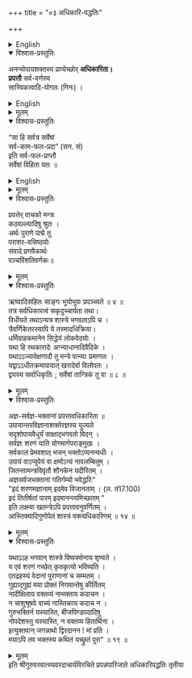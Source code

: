 +++
title = "०३ अधिकारि-पद्धतिः"

+++

<details><summary>English</summary>

CHAPTER III. 
ON THE RIGHT OF PRACTICE. 

</details>


<details open><summary>विश्वास-प्रस्तुतिः</summary>

अनन्योपायशक्तस्य 
प्राप्येच्छोर् **अधिकारिता।**  
**प्रपत्तौ** सर्व-वर्णस्य  
सात्त्विकत्वादि-योगतः (गिनः) ।  
</details>

<details><summary>English</summary>

The nature of one who is entitled to this Prapatti is stated:- 
1. To men of all castes who are unable to adopt any other means and have desires to fulfil there is a right to Prafatti by being united with the qualities of goodness 
and the like. 

</details>


<details><summary>मूलम्</summary>

अनन्योपायशक्तस्य प्राप्येच्छोरधिकारिता।  
प्रपत्तौ सर्ववर्णस्य सात्त्विकत्वादियोगतः (गिनः) ।  

</details>


<details open><summary>विश्वास-प्रस्तुतिः</summary>

“सा हि सर्वत्र सर्वेषां  
सर्व-काम-फल-प्रदा” (सन. सं)  
इति सर्व-फल-प्राप्तौ  
सर्वेषां विहिता यतः ॥
</details>

<details><summary>English</summary>

2. As prapatti yields the fruits of all desires to all persons in all places, it is prescribed to all persons for the fulfilment of their desires. 
</details>


<details><summary>मूलम्</summary>

“सा हि सर्वत्र सर्वेषां सर्वकामफलप्रदा” (सन. सं)  
इति सर्वफलप्राप्तौ सर्वेषां विहिता यतः ॥
</details>

<details open><summary>विश्वास-प्रस्तुतिः</summary>

प्रपत्तेर् वाचको मन्त्रः  
कठवल्ल्यादिषु श्रुतः ।  
अर्थः पुराणे पाद्मे तु  
पराशर-वसिष्ठयोः  
संवादे प्रणवैकार्थः  
पञ्चविंशतिवर्णकः॥
</details>



<details><summary>मूलम्</summary>

प्रपत्तेर्वाचको मन्त्रः कठवल्ल्यादिषु श्रुतः ।  
अर्थ पुराणे पाद्मे तु पराशरवसिष्ठयोः  
संवादे प्रणवैकार्थः पञ्चविंशतिवर्णकः॥
</details>

<details open><summary>विश्वास-प्रस्तुतिः</summary>

ऋष्यादिसहितः साङ्गः भूयोभूयः प्रपञ्च्यते ॥ ४ ॥  
तत्र सर्वधिकारत्वं सकृदुच्चार्यता तथा।  
विधीयते तथाऽन्यत्र शास्त्रे भगवताऽपि च ।  
त्रैवर्णिकेतरस्यापि ये तस्मादधिक्रिया।  
धर्मिग्राहकमानेन सिद्धेयं लोकवेदयोः ।  
यथा हि रथकारादेः अग्न्याधानादिवैदिके ।  
यथाऽऽज्यावेक्षणादौ तु मन्त्रे पत्न्याः प्रमाणतः ।  
यद्वाऽऽधीतक्रमापायात् खरादेर्वा विलोपतः ।  
द्वयस्य सर्वाधिकृतिः ; सर्वेषां तान्त्रिकं तु वा ॥ ८ ॥
</details>

<details><summary>मूलम्</summary>

ऋष्यादिसहितः साङ्गः भूयोभूयः प्रपञ्च्यते ॥ ४ ॥  
तत्र सर्वधिकारत्वं सकृदुच्चार्यता तथा।  
विधीयते तथाऽन्यत्र शास्त्रे भगवताऽपि च ।  
त्रैवर्णिकेतरस्यापि ये तस्मादधिक्रिया।  
धर्मिग्राहकमानेन सिद्धेयं लोकवेदयोः ।  
यथा हि रथकारादेः अग्न्याधानादिवैदिके ।  
यथाऽऽज्यावेक्षणादौ तु मन्त्रे पत्न्याः प्रमाणतः ।  
यद्वाऽऽधीतक्रमापायात् खरादेर्वा विलोपतः ।  
द्वयस्य सर्वाधिकृतिः ; सर्वेषां तान्त्रिकं तु वा ॥ ८ ॥
</details>

<details open><summary>विश्वास-प्रस्तुतिः</summary>

अज्ञ-सर्वज्ञ-भक्तानां प्रपत्तावधिकारिता ॥  
उपायान्तरविज्ञानाशक्तेरज्ञस्य युज्यते  
सदृशोपायवैधुर्यं साक्षाद्भगवतो विदन् ।  
सर्वज्ञः शरणं याति योगमार्गपराङ्मुखः ।  
सर्वकालं प्रेमवशात् भजन् भक्तोऽप्यनन्यधीः ।  
उपायं वाऽप्युपेयं वा क्षमोऽन्यं नावलम्बितुम् ।  
जितन्तामन्त्रविवृतौ शौनकेन यदीरितम् ।  
अज्ञसर्वजभक्तानां गतिर्गम्यो भवेद्धरिः"  
"इदं शरणमज्ञानाम् इदमेव विजानताम् । (ल. तं17.100)  
इदं तितीर्षतां पारम् इदमानन्त्यमिच्छताम् "  
इति लक्ष्म्या खतन्त्रेऽपि प्रपत्तावनुवर्णितम् ।  
आस्तिक्यादिगुणोपेतं शास्त्रं वक्त्यधिकारिणम् ॥ १४ ॥
</details>

<details><summary>मूलम्</summary>

अज्ञ-सर्वज्ञ-भक्तानां प्रपत्तावधिकारिता ॥  
उपायान्तरविज्ञानाशक्तेरज्ञस्य युज्यते  
सदृशोपायवैधुर्यं साक्षाद्भगवतो विदन् ।  
सर्वज्ञः शरणं याति योगमार्गपराङ्मुखः ।  
सर्वकालं प्रेमवशात् भजन् भक्तोऽप्यनन्यधीः ।  
उपायं वाऽप्युपेयं वा क्षमोऽन्यं नावलम्बितुम् ।  
जितन्तामन्त्रविवृतौ शौनकेन यदीरितम् ।  
अज्ञसर्वजभक्तानां गतिर्गम्यो भवेद्धरिः"  
"इदं शरणमज्ञानाम् इदमेव विजानताम् । (ल. तं17.100)  
इदं तितीर्षतां पारम् इदमानन्त्यमिच्छताम् "  
इति लक्ष्म्या खतन्त्रेऽपि प्रपत्तावनुवर्णितम् ।  
आस्तिक्यादिगुणोपेतं शास्त्रं वक्त्यधिकारिणम् ॥ १४ ॥
</details>

<details open><summary>विश्वास-प्रस्तुतिः</summary>

यथाऽऽह भगवान् शास्त्रे विष्वक्सेनाय शृण्वते ।  
य एवं शरणं गच्छेत् कृतकृत्यो भविष्यति ।  
एतद्रहस्यं वेदानां पुराणानां च सम्मतम् ।  
गुह्याद्गुह्यं मया प्रोक्तं निगमान्तेषु कीर्तितम्  
नादीक्षिताय वक्तव्यं नाभक्ताय कदाचन ।  
न चाशुश्रूषवे वाच्यं नास्तिकाय कदाच न ।  
गुरुभक्तिर्न यस्यास्ति, बीजपिण्डपदादिषु  
नोपदेशस्तु यस्यास्ति, न वक्तव्य हितार्थिना ।  
इत्युक्तवान् जगन्नाथो द्विरदानन ! मां प्रति ।  
मयाऽपि तव भक्तस्य कथितं यच्छ्रुतं पुरा" ॥ १९ ॥
</details>

<details><summary>मूलम्</summary>

यथाऽऽह भगवान् शास्त्रे विष्वक्सेनाय शृण्वते ।  
य एवं शरणं गच्छेत् कृतकृत्यो भविष्यति ।  
एतद्रहस्यं वेदानां पुराणानां च सम्मतम् ।  
गुह्याद्गुह्यं मया प्रोक्तं निगमान्तेषु कीर्तितम्  
नादीक्षिताय वक्तव्यं नाभक्ताय कदाचन ।  
न चाशुश्रूषवे वाच्यं नास्तिकाय कदाच न ।  
गुरुभक्तिर्न यस्यास्ति, बीजपिण्डपदादिषु  
नोपदेशस्तु यस्यास्ति, न वक्तव्य हितार्थिना ।  
इत्युक्तवान् जगन्नाथो द्विरदानन ! मां प्रति ।  
मयाऽपि तव भक्तस्य कथितं यच्छ्रुतं पुरा" ॥ १९ ॥
</details>
इति श्रीगुरुवरवात्स्यवरदाचार्यविरचिते  
प्रपन्नपारिजाते अधिकारिपद्धतिः तृतीया  